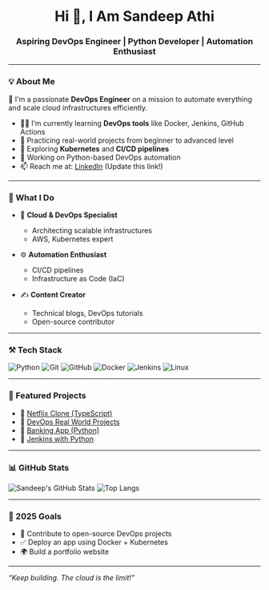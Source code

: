 <h1 align="center">Hi 👋, I Am Sandeep Athi</h1>
<h3 align="center">Aspiring DevOps Engineer | Python Developer | Automation Enthusiast</h3>

---

### 💡 About Me
🚀 I'm a passionate **DevOps Engineer** on a mission to automate everything and scale cloud infrastructures efficiently.

- 👨‍💻 I’m currently learning **DevOps tools** like Docker, Jenkins, GitHub Actions
- 🚀 Practicing real-world projects from beginner to advanced level
- 🧠 Exploring **Kubernetes** and **CI/CD pipelines**
- 🔭 Working on Python-based DevOps automation
- 📫 Reach me at: [LinkedIn](https://linkedin.com) (Update this link!)

---

### 💼 What I Do

- 🧠 **Cloud & DevOps Specialist**
  - Architecting scalable infrastructures
  - AWS, Kubernetes expert

- ⚙️ **Automation Enthusiast**
  - CI/CD pipelines
  - Infrastructure as Code (IaC)

- ✍️ **Content Creator**
  - Technical blogs, DevOps tutorials
  - Open-source contributor

---

### ⚒️ Tech Stack

![Python](https://img.shields.io/badge/Python-3776AB?logo=python&logoColor=white)
![Git](https://img.shields.io/badge/Git-F05032?logo=git&logoColor=white)
![GitHub](https://img.shields.io/badge/GitHub-181717?logo=github&logoColor=white)
![Docker](https://img.shields.io/badge/Docker-2496ED?logo=docker&logoColor=white)
![Jenkins](https://img.shields.io/badge/Jenkins-D24939?logo=jenkins&logoColor=white)
![Linux](https://img.shields.io/badge/Linux-FCC624?logo=linux&logoColor=black)

---

### 📌 Featured Projects

- 🔗 [Netflix Clone (TypeScript)](https://github.com/sandeepathi46/Netflix)
- 🔗 [DevOps Real World Projects](https://github.com/sandeepathi46/DevOps-Projects-New)
- 🔗 [Banking App (Python)](https://github.com/sandeepathi46/Banking-)
- 🔗 [Jenkins with Python](https://github.com/sandeepathi46/Python-Project)

---

### 📊 GitHub Stats

![Sandeep's GitHub Stats](https://github-readme-stats.vercel.app/api?username=sandeepathi46&show_icons=true&theme=radical)
![Top Langs](https://github-readme-stats.vercel.app/api/top-langs/?username=sandeepathi46&layout=compact&theme=radical)

---

### 🎯 2025 Goals

- 🚀 Contribute to open-source DevOps projects
- ✅ Deploy an app using Docker + Kubernetes
- 🌍 Build a portfolio website

---

_“Keep building. The cloud is the limit!”_


